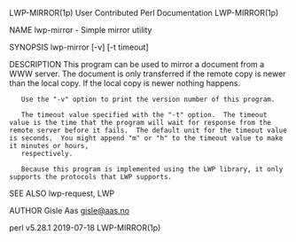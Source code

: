 LWP-MIRROR(1p)                                                                                                                            User Contributed Perl Documentation                                                                                                                            LWP-MIRROR(1p)

NAME
       lwp-mirror - Simple mirror utility

SYNOPSIS
        lwp-mirror [-v] [-t timeout] <url> <local file>

DESCRIPTION
       This program can be used to mirror a document from a WWW server.  The document is only transferred if the remote copy is newer than the local copy.  If the local copy is newer nothing happens.

       Use the "-v" option to print the version number of this program.

       The timeout value specified with the "-t" option.  The timeout value is the time that the program will wait for response from the remote server before it fails.  The default unit for the timeout value is seconds.  You might append "m" or "h" to the timeout value to make it minutes or hours,
       respectively.

       Because this program is implemented using the LWP library, it only supports the protocols that LWP supports.

SEE ALSO
       lwp-request, LWP

AUTHOR
       Gisle Aas <gisle@aas.no>

perl v5.28.1                                                                                                                                           2019-07-18                                                                                                                                        LWP-MIRROR(1p)
